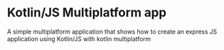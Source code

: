 # Kotlin/JS Multiplatform app

A simple multiplatform application that shows how to create an express JS application using Kotlin/JS with kotlin multiplatform
